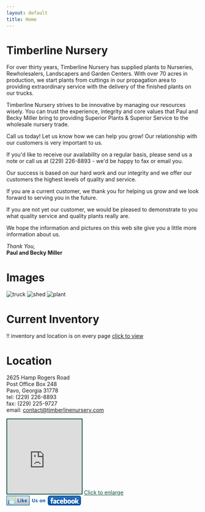 ```yaml
---
layout: default
title: Home
---
```


# Timberline Nursery

For over thirty years, Timberline Nursery has supplied plants to Nurseries, Rewholesalers, Landscapers and Garden Centers.
With over 70 acres in production, we start plants from cuttings in our propagation area to providing extraordinary service with the delivery of the finished plants on our trucks.

Timberline Nursery strives to be innovative by managing our resources wisely. You can trust the experience, integrity and core values that Paul and Becky Miller bring to providing Superior Plants & Superior Service to the wholesale nursery trade.

Call us today! Let us know how we can help you grow! Our relationship with our customers is very important to us.

If you'd like to receive our availability on a regular basis, please send us a note or call us at (229) 226-8893 - we'd be happy to fax or email you.

Our success is based on our hard work and our integrity and we offer our customers the highest levels of quality and service.

If you are a current customer, we thank you for helping us grow and we look forward to serving you in the future.

If you are not yet our customer, we would be pleased to demonstrate to you what quality service and quality plants really are.

We hope the information and pictures on this web site give you a little more information about us.

*Thank You,*  
**Paul and Becky Miller**

# Images

![][truck]
![][shed]
![][plant]

# Current Inventory
!! inventory and location is on every page
[click to view](plants)

# Location
2625 Hamp Rogers Road  
Post Office Box 248  
Pavo, Georgia 31778  
tel: (229) 226-8893  
fax: (229) 225-9727  
email: contact@timberlinenursery.com

<iframe width="195" height="195" style="border-width:2px; border-style:solid; border-color:#115346;" scrolling="no" marginheight="0" marginwidth="0" src="https://maps.google.com/maps?f=q&amp;source=s_q&amp;hl=en&amp;geocode=&amp;q=2625+Hamp+Rogers+Road,+Thomasville,+GA&amp;aq=0&amp;oq=2625+Hamp+Rogers+Road&amp;sll=30.959912,-83.737946&amp;sspn=0.022338,0.026393&amp;t=m&amp;ie=UTF8&amp;hq=&amp;hnear=Hamp+Rogers+Rd,+Thomasville,+Georgia+31757&amp;ll=30.937569,-83.83564&amp;spn=0.026797,0.031071&amp;z=13&amp;iwloc=near&amp;output=embed"></iframe>
<a href="https://maps.google.com/maps?f=q&amp;source=embed&amp;hl=en&amp;geocode=&amp;q=2625+Hamp+Rogers+Road,+Thomasville,+GA&amp;aq=0&amp;oq=2625+Hamp+Rogers+Road&amp;sll=30.959912,-83.737946&amp;sspn=0.022338,0.026393&amp;t=m&amp;ie=UTF8&amp;hq=&amp;hnear=Hamp+Rogers+Rd,+Thomasville,+Georgia+31757&amp;ll=30.937569,-83.83564&amp;spn=0.026797,0.031071&amp;z=13&amp;iwloc=near" style="color:#115346;text-align:left">Click to enlarge</a>

<a href="https://www.facebook.com/pages/Timberline-Nursery/221136011249495" target="_new">
<img src="assets/images/button-sidebar-facebook.jpg" width="195" height="26" border="0">
</a>

[truck]: /assets/images/home-photo-1-truck.jpg "truck"
[shed]: /assets/images/DSC_0056.jpg "shed"
[plant]: /assets/images/A51fw.jpg "plant"

